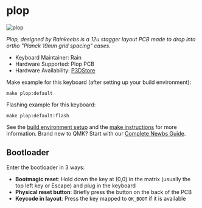# plop

![plop](https://i.imgur.com/5zZRGunh.png)

*Plop, designed by Rainkeebs is a 12u stagger layout PCB made to drop into ortho "Planck 19mm grid spacing" cases.*

* Keyboard Maintainer: Rain
* Hardware Supported: Plop PCB
* Hardware Availability: [P3DStore](https://p3dstore.com/products/plop-pcb-only)

Make example for this keyboard (after setting up your build environment):

    make plop:default

Flashing example for this keyboard:

    make plop:default:flash

See the [build environment setup](https://docs.qmk.fm/#/getting_started_build_tools) and the [make instructions](https://docs.qmk.fm/#/getting_started_make_guide) for more information. Brand new to QMK? Start with our [Complete Newbs Guide](https://docs.qmk.fm/#/newbs).

## Bootloader

Enter the bootloader in 3 ways:

* **Bootmagic reset**: Hold down the key at (0,0) in the matrix (usually the top left key or Escape) and plug in the keyboard
* **Physical reset button**: Briefly press the button on the back of the PCB
* **Keycode in layout**: Press the key mapped to `QK_BOOT` if it is available

